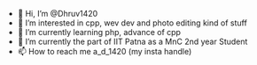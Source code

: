 - 👋 Hi, I’m @Dhruv1420
- 👀 I’m interested in cpp, wev dev and photo editing kind of stuff
- 🌱 I’m currently learning php, advance of cpp
- 💞️ I’m currently the part of IIT Patna as a MnC 2nd year Student
- 📫 How to reach me a_d_1420 (my insta handle)
